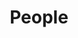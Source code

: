 ---
title: "People"  # Add a page title.
summary: "People page"  # Add a page description.
type: "widget_page"  # Page type is a Widget Page
---